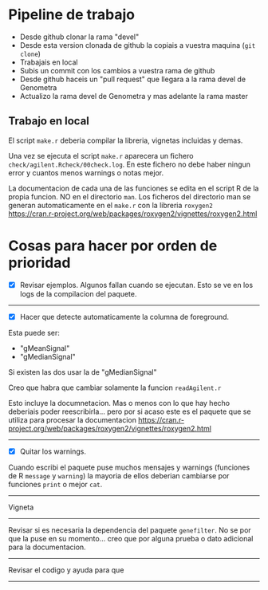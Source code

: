 



Pipeline de trabajo
================================================================================

- Desde github clonar la rama "devel"
- Desde esta version clonada de github la copiais a vuestra maquina (`git clone`)
- Trabajais en local
- Subis un commit con los cambios a vuestra rama de github
- Desde github haceis un "pull request" que llegara a la rama devel de Genometra
- Actualizo la rama devel de Genometra y mas adelante la rama master


Trabajo en local
--------------------------------------------------------------------------------

El script `make.r` deberia compilar la libreria, vignetas incluidas y demas.

Una vez se ejecuta el script `make.r` aparecera un fichero `check/agilent.Rcheck/00check.log`.
En este fichero no debe haber ningun error y cuantos menos warnings o notas mejor.

La documentacion de cada una de las funciones se edita en el script R de la propia funcion.
NO en el directorio `man`.
Los ficheros del directorio man se generan automaticamente en el `make.r`
con la libreria `roxygen2`
<https://cran.r-project.org/web/packages/roxygen2/vignettes/roxygen2.html>


Cosas para hacer por orden de prioridad
================================================================================

- [x] Revisar ejemplos. Algunos fallan cuando se ejecutan. Esto se ve en los logs de la compilacion del paquete.

--------------------------------------------------------------------------------

- [x] Hacer que detecte automaticamente la columna de foreground.

Esta puede ser:

- "gMeanSignal"
- "gMedianSignal"

Si existen las dos usar la de "gMedianSignal"

Creo que habra que cambiar solamente la funcion `readAgilent.r`

Esto incluye la documnetacion. Mas o menos con lo que hay hecho deberiais poder reescribirla...
pero por si acaso este es el paquete que se utiliza para procesar la documentacion <https://cran.r-project.org/web/packages/roxygen2/vignettes/roxygen2.html>

--------------------------------------------------------------------------------

- [x] Quitar los warnings.

Cuando escribi el paquete puse muchos mensajes y warnings (funciones de R `message` y `warning`)
la mayoria de ellos deberian cambiarse por funciones `print` o mejor `cat`.

--------------------------------------------------------------------------------

Vigneta

--------------------------------------------------------------------------------

Revisar si es necesaria la dependencia del paquete `genefilter`.
No se por que la puse en su momento... creo que por alguna prueba o dato adicional para la documentacion.

--------------------------------------------------------------------------------

Revisar el codigo y ayuda para que 

--------------------------------------------------------------------------------

<!--
Use the function colMedians form pakage [matrixStats](http://cran.fhcrc.org/web/packages/matrixStats/index.html)
within the function averageDuplicatedRows
-->
